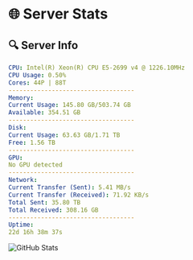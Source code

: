 # 🌐 Server Stats
## 🔍 Server Info
```yaml
CPU: Intel(R) Xeon(R) CPU E5-2699 v4 @ 1226.10MHz
CPU Usage: 0.50%
Cores: 44P | 88T
-----------------------------------
Memory:
Current Usage: 145.80 GB/503.74 GB
Available: 354.51 GB
-----------------------------------
Disk:
Current Usage: 63.63 GB/1.71 TB
Free: 1.56 TB
-----------------------------------
GPU:
No GPU detected
-----------------------------------
Network:
Current Transfer (Sent): 5.41 MB/s
Current Transfer (Received): 71.92 KB/s
Total Sent: 35.80 TB
Total Received: 308.16 GB
-----------------------------------
Uptime:
22d 16h 38m 37s
```
![GitHub Stats](https://img.shields.io/badge/Updated-2025-03-30_14:01:26-blue)